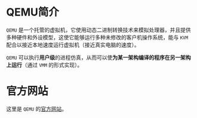 # QEMU简介

`QEMU` 是一个托管的虚拟机，它使用动态二进制转换技术来模拟处理器，并且提供多种硬件和外设模型，这使它能够运行多种未修改的客户机操作系统，能与 `KVM` 配合以接近本地速度运行虚拟机（接近真实电脑的速度）。

`QEMU` 可以执行**用户级**的进程仿真，从而可以使**为某一架构编译的程序在另一架构上运行**（通过 `VMM` 的形式实现）。

# 官方网站

这里是 `QEMU` 的[官方网站](https://www.qemu.org)。